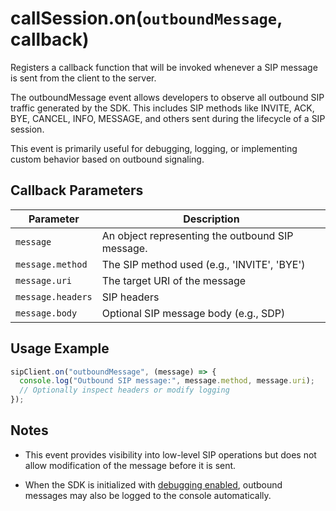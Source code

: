 # callSession.on(`outboundMessage`, callback)

Registers a callback function that will be invoked whenever a SIP message is
sent from the client to the server.

The outboundMessage event allows developers to observe all outbound SIP traffic
generated by the SDK. This includes SIP methods like INVITE, ACK, BYE, CANCEL,
INFO, MESSAGE, and others sent during the lifecycle of a SIP session.

This event is primarily useful for debugging, logging, or implementing custom
behavior based on outbound signaling.

## Callback Parameters

| Parameter         | Description                                      |
| ----------------- | ------------------------------------------------ |
| `message`         | An object representing the outbound SIP message. |
| `message.method`  | The SIP method used (e.g., 'INVITE', 'BYE')      |
| `message.uri`     | The target URI of the message                    |
| `message.headers` | SIP headers                                      |
| `message.body`    | Optional SIP message body (e.g., SDP)            |

## Usage Example

```js
sipClient.on("outboundMessage", (message) => {
  console.log("Outbound SIP message:", message.method, message.uri);
  // Optionally inspect headers or modify logging
});
```

## Notes

- This event provides visibility into low-level SIP operations but does not
  allow modification of the message before it is sent.

- When the SDK is initialized with
  [debugging enabled](../get-started/instances.md#turning-on-debug-mode),
  outbound messages may also be logged to the console automatically.
